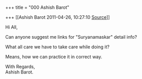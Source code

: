 +++
title = "000 Ashish Barot"

+++
[[Ashish Barot	2011-04-26, 10:27:10 [Source](https://groups.google.com/g/samskrita/c/EekCiruid90)]]



Hi All,  
  
Can anyone suggest me links for "Suryanamaskar" detail info?  
  
What all care we have to take care while doing it?  
  
Means, how we can practice it in correct way.  
  
With Regards,  
Ashish Barot.  
  

